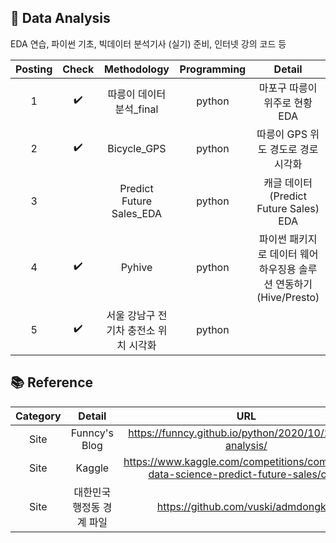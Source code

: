 ## 📂 Data Analysis
EDA 연습, 파이썬 기초, 빅데이터 분석기사 (실기) 준비, 인터넷 강의 코드 등

| Posting | Check | Methodology | Programming | Detail |
| :------: |:---: | :------------: | :--: | :------------------: | 
| 1 | ✔️ | 따릉이 데이터 분석_final | python | 마포구 따릉이 위주로 현황 EDA |
| 2 | ✔️ | Bicycle_GPS | python | 따릉이 GPS 위도 경도로 경로 시각화 |
| 3 |  | Predict Future Sales_EDA | python | 캐글 데이터(Predict Future Sales) EDA |
| 4 | ✔️ | Pyhive | python | 파이썬 패키지로 데이터 웨어하우징용 솔루션 연동하기 (Hive/Presto) |
| 5 | ✔️ | 서울 강남구 전기차 충전소 위치 시각화 | python |  |

## 📚 Reference
| Category | Detail | URL |
| :------: | :------------: | :--: | 
| Site | Funncy's Blog | https://funncy.github.io/python/2020/10/23/gps-analysis/ |
| Site | Kaggle | https://www.kaggle.com/competitions/competitive-data-science-predict-future-sales/code |
| Site | 대한민국 행정동 경계 파일 | https://github.com/vuski/admdongkor |
